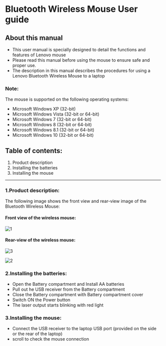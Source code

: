 # Bluetooth Wireless Mouse User guide
## About this manual
* This user manual is specially designed to detail the functions and features of Lenovo mouse
* Please read this manual before using the mouse to ensure safe and proper use. 
* The description in this manual describes the procedures for using a Lenovo Bluetooth Wireless Mouse to a laptop </uol>
### **Note**: 

The mouse is supported on the following operating systems:
* Microsoft Windows XP (32-bit)
* Microsoft Windows Vista (32-bit or 64-bit)
* Microsoft Windows 7 (32-bit or 64-bit)
* Microsoft Windows 8 (32-bit or 64-bit)
* Microsoft Windows 8.1 (32-bit or 64-bit)
* Microsoft Windows 10 (32-bit or 64-bit)

  
## Table of contents:
1. Product description
2. Installing the batteries
3. Installing the mouse  

-----------------------------------------------------------------------------



### 1.Product description:
The following image shows the front view and rear-view image of the Bluetooth Wireless Mouse: 

#### Front view of the wireless mouse:

![1](https://github.com/Amrithakhuba/User-manual-for-mouse-/assets/157877353/c26b5891-f498-4dba-8b11-b5655323a602)


#### Rear-view of the wireless mouse:

![3](https://github.com/Amrithakhuba/User-manual-for-mouse-/assets/157877353/abe5ebea-c070-4e5f-aeb8-42ac7c585a6c)


![2](https://github.com/Amrithakhuba/User-manual-for-mouse-/assets/157877353/569f7476-5ef2-4077-b3ea-0b65749bc57a)



### 2.Installing the batteries: 
* Open the Battery compartment and Install AA batteries
* Pull out he USB receiver from the Battery compartment
* Close the Battery compartment with Battery compartment cover
* Switch ON the Power button
* The laser output starts blinking with red light

### 3.Installing the mouse:
* Connect the USB receiver to the laptop USB port (provided on the side or the rear of the laptop)
* scroll to check the mouse connection 
